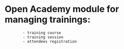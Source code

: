 Open Academy module for managing trainings:
=================
            - training course
            - training session
            - attendees registration
